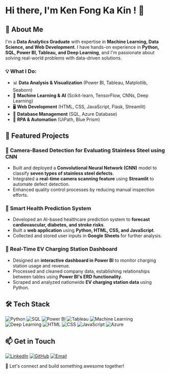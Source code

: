 # Hi there, I'm Ken Fong Ka Kin ! 👋

## 🚀 About Me
I'm a **Data Analytics Graduate** with expertise in **Machine Learning, Data Science, and Web Development**. I have hands-on experience in **Python, SQL, Power BI, Tableau, and Deep Learning**, and I'm passionate about solving real-world problems with data-driven solutions.

### 💡 What I Do:
- 📊 **Data Analysis & Visualization** (Power BI, Tableau, Matplotlib, Seaborn)
- 🤖 **Machine Learning & AI** (Scikit-learn, TensorFlow, CNNs, Deep Learning)
- 🖥️ **Web Development** (HTML, CSS, JavaScript, Flask, Streamlit)
- 🏦 **Database Management** (SQL, Azure Database)
- 🔄 **RPA & Automation** (UiPath, Blue Prism)

## 📌 Featured Projects
### 🔹 **Camera-Based Detection for Evaluating Stainless Steel using CNN**
- Built and deployed a **Convolutional Neural Network (CNN)** model to classify **seven types of stainless steel defects**.
- Integrated a **real-time camera scanning feature** using **Streamlit** to automate defect detection.
- Enhanced quality control processes by reducing manual inspection efforts.

### 🔹 **Smart Health Prediction System**
- Developed an AI-based healthcare prediction system to **forecast cardiovascular, diabetes, and stroke risks**.
- Built a **web application** using **Python, HTML, CSS, and JavaScript**.
- Collected and stored user inputs in **Google Sheets** for further analysis.

### 🔹 **Real-Time EV Charging Station Dashboard**
- Designed an **interactive dashboard in Power BI** to monitor charging station usage and revenue.
- Processed and cleaned company data, establishing relationships between tables using **Power BI's ERD functionality**.
- Scraped and analyzed nationwide **EV charging station data** using Python.

## 🛠️ Tech Stack
![Python](https://img.shields.io/badge/Python-3776AB?style=for-the-badge&logo=python&logoColor=white)
![SQL](https://img.shields.io/badge/SQL-4479A1?style=for-the-badge&logo=mysql&logoColor=white)
![Power BI](https://img.shields.io/badge/PowerBI-F2C811?style=for-the-badge&logo=powerbi&logoColor=black)
![Tableau](https://img.shields.io/badge/Tableau-E97627?style=for-the-badge&logo=tableau&logoColor=white)
![Machine Learning](https://img.shields.io/badge/Machine%20Learning-FF6F00?style=for-the-badge&logo=scikit-learn&logoColor=white)
![Deep Learning](https://img.shields.io/badge/Deep%20Learning-FF6F00?style=for-the-badge&logo=tensorflow&logoColor=white)
![HTML](https://img.shields.io/badge/HTML5-E34F26?style=for-the-badge&logo=html5&logoColor=white)
![CSS](https://img.shields.io/badge/CSS3-1572B6?style=for-the-badge&logo=css3&logoColor=white)
![JavaScript](https://img.shields.io/badge/JavaScript-F7DF1E?style=for-the-badge&logo=javascript&logoColor=black)
![Azure](https://img.shields.io/badge/Microsoft%20Azure-0078D4?style=for-the-badge&logo=microsoft-azure&logoColor=white)

## 📫 Get in Touch
[![LinkedIn](https://img.shields.io/badge/LinkedIn-%230077B5.svg?style=for-the-badge&logo=linkedin&logoColor=white)](https://www.linkedin.com/in/your-profile)
[![GitHub](https://img.shields.io/badge/GitHub-%23121011.svg?style=for-the-badge&logo=github&logoColor=white)](https://github.com/your-github)
[![Email](https://img.shields.io/badge/Email-%23D14836.svg?style=for-the-badge&logo=gmail&logoColor=white)](mailto:your.email@example.com)

🚀 Let's connect and build something awesome together!
